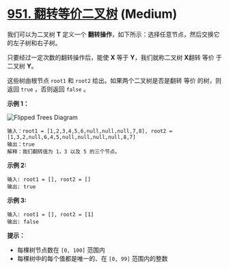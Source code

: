 # [951. 翻转等价二叉树][link] (Medium)

[link]: https://leetcode.cn/problems/flip-equivalent-binary-trees/

我们可以为二叉树 **T** 定义一个 **翻转操作**，如下所示：选择任意节点，然后交换它的左子树和右子树。

只要经过一定次数的翻转操作后，能使 **X** 等于 **Y**，我们就称二叉树 **X**翻转 等价 于二叉树 **Y**。

这些树由根节点 `root1` 和 `root2` 给出。如果两个二叉树是否是翻转 等价 的树，则返回 `true` ，否则返回
`false` 。

**示例 1：**

![Flipped Trees Diagram](https://assets.leetcode.com/uploads/2018/11/29/tree_ex.png)

```
输入：root1 = [1,2,3,4,5,6,null,null,null,7,8], root2 = [1,3,2,null,6,4,5,null,null,null,null,8,7]
输出：true
解释：我们翻转值为 1，3 以及 5 的三个节点。
```

**示例 2:**

```
输入: root1 = [], root2 = []
输出: true
```

**示例 3:**

```
输入: root1 = [], root2 = [1]
输出: false
```

**提示：**

- 每棵树节点数在 `[0, 100]` 范围内
- 每棵树中的每个值都是唯一的、在 `[0, 99]` 范围内的整数
